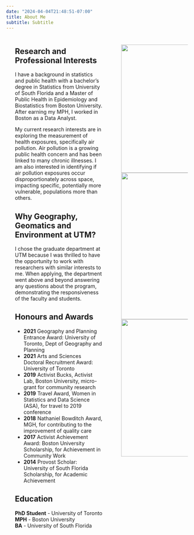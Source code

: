 ```yaml
---
date: "2024-04-04T21:48:51-07:00"
title: About Me
subtitle: Subtitle
---
```


<div class="main">
  <div class="main-left">
      <h2>Research and Professional Interests</h2>
      <p>I have a background in statistics and public health with a bachelor’s degree in Statistics from University of South Florida and a Master of Public Health in Epidemiology and Biostatistics from Boston University. After earning my MPH, I worked in Boston as a Data Analyst.</p>
      <p>My current research interests are in exploring the measurement of health exposures, specifically air pollution. Air pollution is a growing public health concern and has been linked to many chronic illnesses. I am also interested in identifying if air pollution exposures occur disproportionately across space, impacting specific, potentially more vulnerable, populations more than others.</p>
      <h2>Why Geography, Geomatics and Environment at UTM?</h2>
      <p>I chose the graduate department at UTM because I was thrilled to have the opportunity to work with researchers with similar interests to me. When applying, the department went above and beyond answering any questions about the program, demonstrating the responsiveness of the faculty and students.</p>
      <h2>Honours and Awards</h2>
      <ul>
        <li><b>2021</b>  Geography and Planning Entrance Award: University of Toronto, Dept of Geography and Planning</li>
        <li><b>2021</b>  Arts and Sciences Doctoral Recruitment Award: University of Toronto</li>
        <li><b>2019</b>  Activist Bucks, Activist Lab, Boston University, micro-grant for community research</li>
        <li><b>2019</b>  Travel Award, Women in Statistics and Data Science (ASA), for travel to 2019 conference</li>
        <li><b>2018</b>  Nathaniel Bowditch Award, MGH, for contributing to the improvement of quality care</li>
        <li><b>2017</b>  Activist Achievement Award: Boston University Scholarship, for Achievement in Community Work</li>
        <li><b>2014</b>  Provost Scholar: University of South Florida Scholarship, for Academic Achievement</li>
      </ul>
      <h2>Education</h2>
      <b>PhD Student</b> - University of Toronto</br>
      <b>MPH</b> - Boston University </br>
      <b>BA</b> - University of South Florida</br></br>

  </div>
  <div class="main-right">
    <div>
      <img class="img-one" src="../images/AmandaOne.JPEG"/>
    </div>
    <div>
      <img class="img-two" src="../images/AmandaTwo.JPEG"/>
    </div>
    <div>
      <img class="img-three" src="../images/AmandaThree.JPEG"/>
    </div>
  </div>
</div>

<style type="text/css">
.main {
  display:flex;
  flex-type: grid;
  justify-content: column;
  padding: 0 24px;
}

.main-left {
 width: 60%;
 margin-right: 50px;
}
.main-right {
  display:flex;
  flex-direction: column;
  justify-content: flex-start;
  max-width: 40%;
  margin-right: -16px;
}

.img-one {
  height: 350px;
  width: 275px;
  padding-top: 24px;
}


.img-two {
  height: 400px;
  width: 275px;
}

.img-three {
  height: 375px;
  width: 275px;
}

</style>


